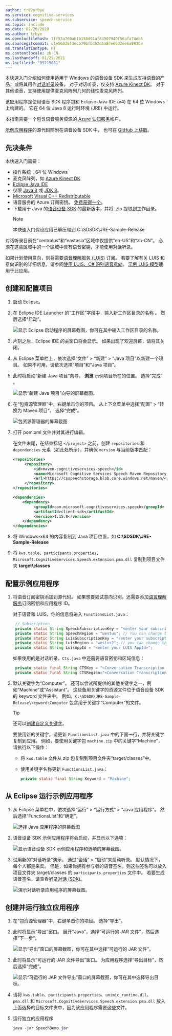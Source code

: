 ```yaml
---
author: trevorbye
ms.service: cognitive-services
ms.subservice: speech-service
ms.topic: include
ms.date: 02/20/2020
ms.author: trbye
ms.openlocfilehash: 7ff53a700ab1b158d94af84907940f56afa74eb5
ms.sourcegitcommit: d1e56036f3ecb79bfbdb2d6a84e6932ee6a0830e
ms.translationtype: HT
ms.contentlocale: zh-CN
ms.lasthandoff: 01/29/2021
ms.locfileid: "99215081"
---
```

本快速入门介绍如何使用适用于 Windows 的语音设备 SDK 来生成支持语音的产品，或将其用作[对话听录](../conversation-transcription.md)设备。 对于对话听录，仅支持 [Azure Kinect DK](https://azure.microsoft.com/services/kinect-dk/)。 对于其他语音，支持使用提供麦克风阵列几何的线性麦克风阵列。

该应用程序是使用语音 SDK 程序包和 Eclipse Java IDE (v4) 在 64 位 Windows 上构建的。 它在 64 位 Java 8 运行时环境 (JRE) 中运行。

本指南需要一个包含语音服务资源的 [Azure 认知服务](../overview.md#try-the-speech-service-for-free)帐户。

[示例应用程序](https://aka.ms/sdsdk-download-JRE)的源代码随附在语音设备 SDK 中， 也可在 [GitHub 上获取](https://github.com/Azure-Samples/Cognitive-Services-Speech-Devices-SDK)。

## <a name="prerequisites"></a>先决条件

本快速入门需要：

* 操作系统：64 位 Windows
* 麦克风阵列，如 [Azure Kinect DK](https://azure.microsoft.com/services/kinect-dk/)
* [Eclipse Java IDE](https://www.eclipse.org/downloads/)
* 仅限 [Java 8](https://www.oracle.com/technetwork/java/javase/downloads/jre8-downloads-2133155.html) 或 [JDK 8](https://www.oracle.com/technetwork/java/javase/downloads/index.html)。
* [Microsoft Visual C++ Redistributable](https://support.microsoft.com/help/2977003/the-latest-supported-visual-c-downloads)
* 语音服务的 Azure 订阅密钥。 [免费获得一个](../overview.md#try-the-speech-service-for-free)。
* 下载用于 Java 的[语音设备 SDK](https://aka.ms/sdsdk-download-JRE) 的最新版本，并将 .zip 提取到工作目录。
   > [!NOTE]
   > 本快速入门假设应用已解压缩到 C:\SDSDK\JRE-Sample-Release

对话听录目前在“centralus”和“eastasia”区域中仅提供“en-US”和“zh-CN”。 必须在这些区域中的一个区域中具有语音密钥，才能使用对话听录。

如果计划使用意向，则将需要[语音理解服务 (LUIS)](../../luis/luis-how-to-azure-subscription.md) 订阅。 若要了解有关 LUIS 和意向识别的详细信息，请参阅[使用 LUIS、C# 识别语音意向](../how-to-recognize-intents-from-speech-csharp.md)。 [示例 LUIS 模型](https://aka.ms/sdsdk-luis)适用于此应用。

## <a name="create-and-configure-the-project"></a>创建和配置项目

1. 启动 Eclipse。

1. 在 Eclipse IDE Launcher 的“工作区”字段中，输入新工作区目录的名称 。 然后选择“启动”。

   ![显示 Eclipse 启动程序的屏幕截图，你可在其中输入工作区目录的名称。](../media/speech-devices-sdk/eclipse-launcher.png)

1. 片刻之后，Eclipse IDE 的主窗口将会显示。 如果出现了欢迎屏幕，请将其关闭。

1. 从 Eclipse 菜单栏上，依次选择“文件” > “新建” > “Java 项目”以新建一个项目。 如果不可用，请依次选择“项目”和“Java 项目”。

1. 此时将启动“新建 Java 项目”向导。 **浏览** 示例项目所在的位置。 选择“完成”  。

   ![显示“新建 Java 项目”向导的屏幕截图。](../media/speech-devices-sdk/eclipse-new-java-project.png)

1. 在“包资源管理器”中，右键单击你的项目。 从上下文菜单中选择“配置” > “转换为 Maven 项目”。 选择“完成”。

   ![包资源管理器的屏幕截图](../media/speech-devices-sdk/eclipse-convert-to-maven.png)

1. 打开 pom.xml 文件并对其进行编辑。

    在文件末尾，在结束标记 `</project>` 之前，创建 `repositories` 和 `dependencies` 元素（如此处所示），并确保 `version` 与当前版本匹配：
    ```xml
    <repositories>
         <repository>
             <id>maven-cognitiveservices-speech</id>
             <name>Microsoft Cognitive Services Speech Maven Repository</name>
             <url>https://csspeechstorage.blob.core.windows.net/maven/</url>
         </repository>
    </repositories>
 
    <dependencies>
        <dependency>
             <groupId>com.microsoft.cognitiveservices.speech</groupId>
             <artifactId>client-sdk</artifactId>
             <version>1.15.0</version>
        </dependency>
    </dependencies>
   ```

1. 将 Windows-x64 的内容复制到 Java 项目位置，如 **C:\SDSDK\JRE-Sample-Release**

1. 将 `kws.table`、`participants.properties`、`Microsoft.CognitiveServices.Speech.extension.pma.dll` 复制到项目文件夹 **target\classes**

## <a name="configure-the-sample-application"></a>配置示例应用程序

1. 将语音订阅密钥添加到源代码。 如果想要尝试意向识别，还需要添加[语言理解服务](https://azure.microsoft.com/services/cognitive-services/language-understanding-intelligent-service/)订阅密钥和应用程序 ID。

   对于语音和 LUIS，你的信息将进入 `FunctionsList.java`：

   ```java
    // Subscription
    private static String SpeechSubscriptionKey = "<enter your subscription info here>";
    private static String SpeechRegion = "westus"; // You can change this if your speech region is different.
    private static String LuisSubscriptionKey = "<enter your subscription info here>";
    private static String LuisRegion = "westus2"; // you can change this, if you want to test the intent, and your LUIS region is different.
    private static String LuisAppId = "<enter your LUIS AppId>";
   ```

   如果使用的是对话听录，`Cts.java` 中还需要语音密钥和区域信息：

   ```java
    private static final String CTSKey = "<Conversation Transcription Service Key>";
    private static final String CTSRegion="<Conversation Transcription Service Region>";// Region may be "centralus" or "eastasia"
   ```

1. 默认关键字为“Computer”。 还可以尝试所提供的其他关键字之一，例如“Machine”或“Assistant”。 这些备用关键字的资源文件位于语音设备 SDK 的 keyword 文件夹中。 例如，`C:\SDSDK\JRE-Sample-Release\keyword\Computer` 包含用于关键字“Computer”的文件。

    > [!TIP]
    > 还可以[创建自定义关键字](../custom-keyword-basics.md)。

    要使用新的关键字，请更新 `FunctionsList.java` 中的下面一行，并将关键字复制到应用。 例如，要使用关键字包 `machine.zip` 中的关键字“Machine”，请执行以下操作：

   * 将 `kws.table` 文件从 zip 包复制到项目文件夹“target/classes”中。
   * 使用关键字名称更新 `FunctionsList.java`：

     ```java
     private static final String Keyword = "Machine";
     ```

## <a name="run-the-sample-application-from-eclipse"></a>从 Eclipse 运行示例应用程序

1. 从 Eclipse 菜单栏中，依次选择“运行” > “运行方式” > “Java 应用程序”。 然后选择“FunctionsList”和“确定”。

   ![选择 Java 应用程序的屏幕截图](../media/speech-devices-sdk/eclipse-run-sample.png)

1. 语音设备 SDK 示例应用程序将会启动，并显示以下选项：

   ![显示语音设备 SDK 示例应用程序和选项的屏幕截图。](../media/speech-devices-sdk/java-sample-app-windows.png)

1. 试用新的“对话听录”演示。 通过“会话” > “启动”来启动听录。 默认情况下，每个人都是来宾。 但是，如果你拥有参与者的语音签名，则这些签名可以放入项目文件夹 target/classes 的 `participants.properties` 文件中。 若要生成语音签名，请查看[听录对话 (SDK)](../how-to-use-conversation-transcription.md)。

   ![演示对话听录应用程序的屏幕截图。](../media/speech-devices-sdk/cts-sample-app-windows.png)

## <a name="create-and-run-a-standalone-application"></a>创建并运行独立应用程序

1. 在“包资源管理器”中，右键单击你的项目。 选择“导出”。

1. 此时将显示“导出”窗口。 展开“Java”，选择“可运行的 JAR 文件”，然后选择“下一步”。

   ![显示“导出”窗口的屏幕截图，你可在其中选择“可运行的 JAR 文件”。](../media/speech-devices-sdk/eclipse-export-windows.png)

1. 此时将显示“可运行的 JAR 文件导出”窗口。 为应用程序选择“导出目标”，然后选择“完成”。

   ![显示“可运行的 JAR 文件导出”窗口的屏幕截图，你可在其中选择导出目标。](../media/speech-devices-sdk/eclipse-export-jar-windows.png)

1. 请将 `kws.table`、`participants.properties`、`unimic_runtime.dll`、`pma.dll` 和 `Microsoft.CognitiveServices.Speech.extension.pma.dll` 放入上面选择的目标文件夹中，因为该应用程序需要这些文件。

1. 运行独立的应用程序

   ```powershell
   java -jar SpeechDemo.jar
   ```